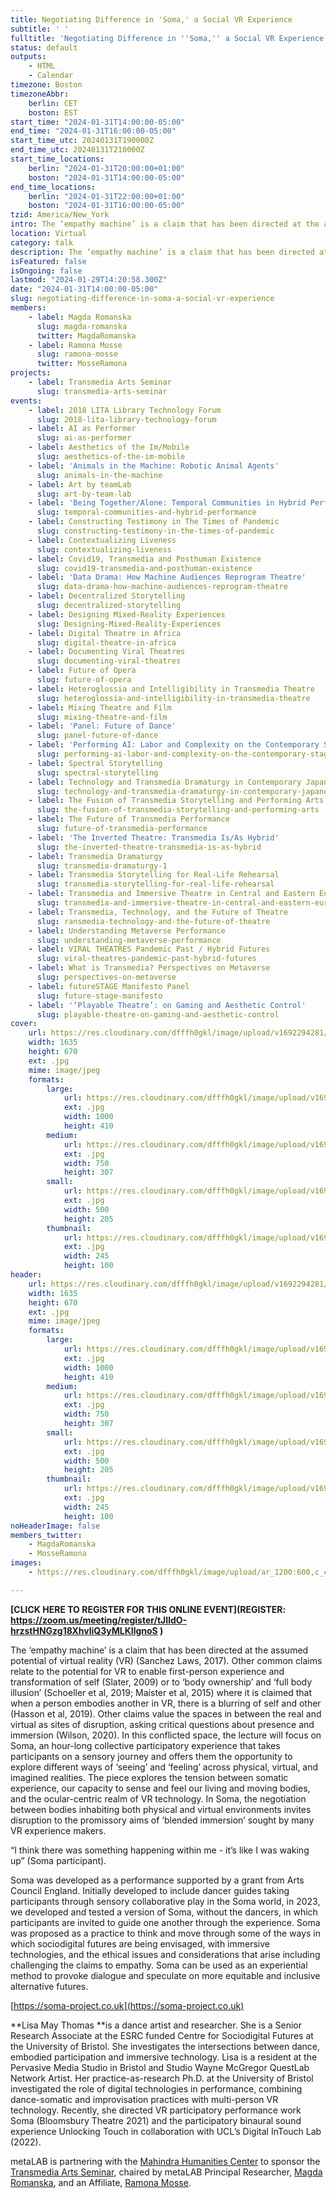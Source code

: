 ```yaml
---
title: Negotiating Difference in 'Soma,' a Social VR Experience
subtitle: ' '
fulltitle: 'Negotiating Difference in ''Soma,'' a Social VR Experience:  '
status: default
outputs:
    - HTML
    - Calendar
timezone: Boston
timezoneAbbr:
    berlin: CET
    boston: EST
start_time: "2024-01-31T14:00:00-05:00"
end_time: "2024-01-31T16:00:00-05:00"
start_time_utc: 20240131T190000Z
end_time_utc: 20240131T210000Z
start_time_locations:
    berlin: "2024-01-31T20:00:00+01:00"
    boston: "2024-01-31T14:00:00-05:00"
end_time_locations:
    berlin: "2024-01-31T22:00:00+01:00"
    boston: "2024-01-31T16:00:00-05:00"
tzid: America/New_York
intro: The ‘empathy machine’ is a claim that has been directed at the assumed potential of virtual reality (VR). Other common claims relate to the potential for VR to enable first-person experience and transformation of self or to ‘body ownership’ and ‘full body illusion.’
location: Virtual
category: talk
description: The ‘empathy machine’ is a claim that has been directed at the assumed potential of virtual reality (VR). Other common claims relate to the poten…
isFeatured: false
isOngoing: false
lastmod: "2024-01-29T14:20:58.300Z"
date: "2024-01-31T14:00:00-05:00"
slug: negotiating-difference-in-soma-a-social-vr-experience
members:
    - label: Magda Romanska
      slug: magda-romanska
      twitter: MagdaRomanska
    - label: Ramona Mosse
      slug: ramona-mosse
      twitter: MosseRamona
projects:
    - label: Transmedia Arts Seminar
      slug: transmedia-arts-seminar
events:
    - label: 2018 LITA Library Technology Forum
      slug: 2018-lita-library-technology-forum
    - label: AI as Performer
      slug: ai-as-performer
    - label: Aesthetics of the Im/Mobile
      slug: aesthetics-of-the-im-mobile
    - label: 'Animals in the Machine: Robotic Animal Agents'
      slug: animals-in-the-machine
    - label: Art by teamLab
      slug: art-by-team-lab
    - label: 'Being Together/Alone: Temporal Communities in Hybrid Performances'
      slug: temporal-communities-and-hybrid-performance
    - label: Constructing Testimony in The Times of Pandemic
      slug: constructing-testimony-in-the-times-of-pandemic
    - label: Contextualizing Liveness
      slug: contextualizing-liveness
    - label: Covid19, Transmedia and Posthuman Existence
      slug: covid19-transmedia-and-posthuman-existence
    - label: 'Data Drama: How Machine Audiences Reprogram Theatre'
      slug: data-drama-how-machine-audiences-reprogram-theatre
    - label: Decentralized Storytelling
      slug: decentralized-storytelling
    - label: Designing Mixed-Reality Experiences
      slug: Designing-Mixed-Reality-Experiences
    - label: Digital Theatre in Africa
      slug: digital-theatre-in-africa
    - label: Documenting Viral Theatres
      slug: documenting-viral-theatres
    - label: Future of Opera
      slug: future-of-opera
    - label: Heteroglossia and Intelligibility in Transmedia Theatre
      slug: heteroglossia-and-intelligibility-in-transmedia-theatre
    - label: Mixing Theatre and Film
      slug: mixing-theatre-and-film
    - label: 'Panel: Future of Dance'
      slug: panel-future-of-dance
    - label: 'Performing AI: Labor and Complexity on the Contemporary Stage'
      slug: performing-ai-labor-and-complexity-on-the-contemporary-stage
    - label: Spectral Storytelling
      slug: spectral-storytelling
    - label: Technology and Transmedia Dramaturgy in Contemporary Japanese Performing Arts
      slug: technology-and-transmedia-dramaturgy-in-contemporary-japanese-performing-arts
    - label: The Fusion of Transmedia Storytelling and Performing Arts
      slug: the-fusion-of-transmedia-storytelling-and-performing-arts
    - label: The Future of Transmedia Performance
      slug: future-of-transmedia-performance
    - label: 'The Inverted Theatre: Transmedia Is/As Hybrid'
      slug: the-inverted-theatre-transmedia-is-as-hybrid
    - label: Transmedia Dramaturgy
      slug: transmedia-dramaturgy-1
    - label: Transmedia Storytelling for Real-Life Rehearsal
      slug: transmedia-storytelling-for-real-life-rehearsal
    - label: Transmedia and Immersive Theatre in Central and Eastern Europe
      slug: transmedia-and-immersive-theatre-in-central-and-eastern-europe
    - label: Transmedia, Technology, and the Future of Theatre
      slug: ransmedia-technology-and-the-future-of-theatre
    - label: Understanding Metaverse Performance
      slug: understanding-metaverse-performance
    - label: VIRAL THEATRES Pandemic Past / Hybrid Futures
      slug: viral-theatres-pandemic-past-hybrid-futures
    - label: What is Transmedia? Perspectives on Metaverse
      slug: perspectives-on-metaverse
    - label: futureSTAGE Manifesto Panel
      slug: future-stage-manifesto
    - label: '‘Playable Theatre’: on Gaming and Aesthetic Control'
      slug: playable-theatre-on-gaming-and-aesthetic-control
cover:
    url: https://res.cloudinary.com/dfffh0gkl/image/upload/v1692294281/Lisa_Poster_62a0fddd2e.jpg
    width: 1635
    height: 670
    ext: .jpg
    mime: image/jpeg
    formats:
        large:
            url: https://res.cloudinary.com/dfffh0gkl/image/upload/v1692294282/large_Lisa_Poster_62a0fddd2e.jpg
            ext: .jpg
            width: 1000
            height: 410
        medium:
            url: https://res.cloudinary.com/dfffh0gkl/image/upload/v1692294282/medium_Lisa_Poster_62a0fddd2e.jpg
            ext: .jpg
            width: 750
            height: 307
        small:
            url: https://res.cloudinary.com/dfffh0gkl/image/upload/v1692294282/small_Lisa_Poster_62a0fddd2e.jpg
            ext: .jpg
            width: 500
            height: 205
        thumbnail:
            url: https://res.cloudinary.com/dfffh0gkl/image/upload/v1692294281/thumbnail_Lisa_Poster_62a0fddd2e.jpg
            ext: .jpg
            width: 245
            height: 100
header:
    url: https://res.cloudinary.com/dfffh0gkl/image/upload/v1692294281/Lisa_Poster_62a0fddd2e.jpg
    width: 1635
    height: 670
    ext: .jpg
    mime: image/jpeg
    formats:
        large:
            url: https://res.cloudinary.com/dfffh0gkl/image/upload/v1692294282/large_Lisa_Poster_62a0fddd2e.jpg
            ext: .jpg
            width: 1000
            height: 410
        medium:
            url: https://res.cloudinary.com/dfffh0gkl/image/upload/v1692294282/medium_Lisa_Poster_62a0fddd2e.jpg
            ext: .jpg
            width: 750
            height: 307
        small:
            url: https://res.cloudinary.com/dfffh0gkl/image/upload/v1692294282/small_Lisa_Poster_62a0fddd2e.jpg
            ext: .jpg
            width: 500
            height: 205
        thumbnail:
            url: https://res.cloudinary.com/dfffh0gkl/image/upload/v1692294281/thumbnail_Lisa_Poster_62a0fddd2e.jpg
            ext: .jpg
            width: 245
            height: 100
noHeaderImage: false
members_twitter:
    - MagdaRomanska
    - MosseRamona
images:
    - https://res.cloudinary.com/dfffh0gkl/image/upload/ar_1200:600,c_crop/c_limit,h_1200,w_600/v1692294281/Lisa_Poster_62a0fddd2e.jpg

---
```

**[CLICK HERE TO REGISTER FOR THIS ONLINE EVENT](REGISTER: https://zoom.us/meeting/register/tJIldO-hrzstHNGzg18XhvliQ3yMLKIlgnoS )**

The ‘empathy machine’ is a claim that has been directed at the assumed potential of virtual reality (VR) (Sanchez Laws, 2017). Other common claims relate to the potential for VR to enable first-person experience and transformation of self (Slater, 2009) or to ‘body ownership’ and ‘full body illusion’ (Schoeller et al, 2019; Maister et al, 2015) where it is claimed that when a person embodies another in VR, there is a blurring of self and other (Hasson et al, 2019). Other claims value the spaces in between the real and virtual as sites of disruption, asking critical questions about presence and immersion (Wilson, 2020). In this conflicted space, the lecture will focus on Soma, an hour-long collective participatory experience that takes participants on a sensory journey and offers them the opportunity to explore different ways of ‘seeing’ and ‘feeling’ across physical, virtual, and imagined realities. The piece explores the tension between somatic experience, our capacity to sense and feel our living and moving bodies, and the ocular-centric realm of VR technology. In Soma, the negotiation between bodies inhabiting both physical and virtual environments invites disruption to the promissory aims of ‘blended immersion’ sought by many VR experience makers.
 
“I think there was something happening within me - it’s like I was waking up” (Soma participant).
 
Soma was developed as a performance supported by a grant from Arts Council England. Initially developed to include dancer guides taking participants through sensory collaborative play in the Soma world, in 2023, we developed and tested a version of Soma, without the dancers, in which participants are invited to guide one another through the experience. Soma was proposed as a practice to think and move through some of the ways in which sociodigital futures are being envisaged, with immersive technologies, and the ethical issues and considerations that arise including challenging the claims to empathy. Soma can be used as an experiential method to provoke dialogue and speculate on more equitable and inclusive alternative futures.
 
[https://soma-project.co.uk](https://soma-project.co.uk)
 
**Lisa May Thomas **is a dance artist and researcher. She is a Senior Research Associate at the ESRC funded Centre for Sociodigital Futures at the University of Bristol. She investigates the intersections between dance, embodied participation and immersive technology. Lisa is a resident at the Pervasive Media Studio in Bristol and Studio Wayne McGregor QuestLab Network Artist. Her practice-as-research Ph.D. at the University of Bristol investigated the role of digital technologies in performance, combining dance-somatic and improvisation practices with multi-person VR technology. Recently, she directed VR participatory performance work Soma (Bloomsbury Theatre 2021) and the participatory binaural sound experience Unlocking Touch in collaboration with UCL’s Digital InTouch Lab (2022). 


metaLAB is partnering with the [Mahindra Humanities Center](https://mahindrahumanities.fas.harvard.edu/transmedia-arts) to sponsor the [Transmedia Arts Seminar]( https://mlml.io/p/transmedia-arts-seminar/), chaired by metaLAB Principal Researcher, [Magda Romanska]( https://mlml.io/m/magda-romanska/), and an Affiliate, [Ramona Mosse](https://mlml.io/r/ramona-mosse/).
